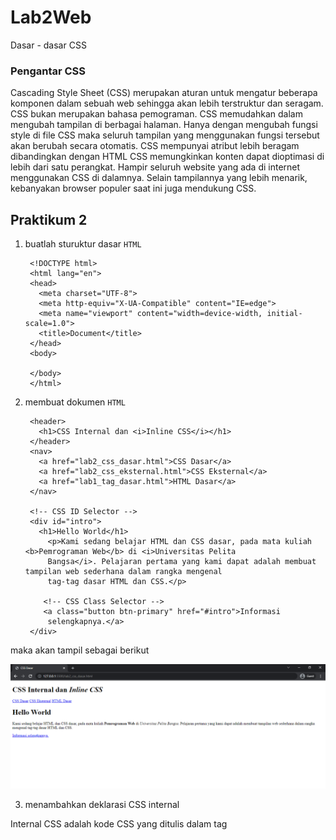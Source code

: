 # Lab2Web
Dasar - dasar CSS
### Pengantar CSS
Cascading Style Sheet (CSS) merupakan aturan untuk mengatur beberapa komponen dalam sebuah web sehingga akan lebih terstruktur dan seragam. CSS bukan merupakan bahasa pemograman. CSS memudahkan dalam mengubah tampilan di berbagai halaman. Hanya dengan mengubah fungsi style di file CSS maka seluruh tampilan yang menggunakan fungsi tersebut akan berubah secara otomatis. CSS mempunyai atribut lebih beragam dibandingkan dengan HTML CSS memungkinkan konten dapat dioptimasi di lebih dari satu perangkat. Hampir seluruh website yang ada di internet menggunakan CSS di dalamnya. Selain tampilannya yang lebih menarik, kebanyakan browser populer saat ini juga mendukung CSS.


## Praktikum 2

1. buatlah sturuktur dasar `HTML` 

        <!DOCTYPE html>
        <html lang="en">
        <head>
          <meta charset="UTF-8">
          <meta http-equiv="X-UA-Compatible" content="IE=edge">
          <meta name="viewport" content="width=device-width, initial-scale=1.0">
          <title>Document</title>
        </head>
        <body>
  
        </body>
        </html>

2. membuat dokumen `HTML`

        <header>
          <h1>CSS Internal dan <i>Inline CSS</i></h1>
        </header>
        <nav>
          <a href="lab2_css_dasar.html">CSS Dasar</a>
          <a href="lab2_css_eksternal.html">CSS Eksternal</a>
          <a href="lab1_tag_dasar.html">HTML Dasar</a>
        </nav>

        <!-- CSS ID Selector -->
        <div id="intro">
          <h1>Hello World</h1>
            <p>Kami sedang belajar HTML dan CSS dasar, pada mata kuliah <b>Pemrograman Web</b> di <i>Universitas Pelita
            Bangsa</i>. Pelajaran pertama yang kami dapat adalah membuat tampilan web sederhana dalam rangka mengenal
            tag-tag dasar HTML dan CSS.</p>

           <!-- CSS Class Selector -->
           <a class="button btn-primary" href="#intro">Informasi
            selengkapnya.</a>
        </div>

maka akan tampil sebagai berikut

![02.png](img/02.png)

3. menambahkan deklarasi CSS internal

Internal CSS adalah kode CSS yang ditulis dalam tag <style> dan lokasinya berada pada bagian atas header file HTML. Internal CSS digunakan untuk membuat custom khusus dalam satu halaman website sehingga halaman lain tidak terpengaruh.

![03.png](img/03.png)

![04.png](img/04.png)

4. menambahkan deklarasi CSS inline 

Inline CSS adalah memasukan kode CSS yang ditulis secara langsung pada setiap atribut HTML. Jadi setiap atribut memiliki style CSS yang berbeda tergantung kebutuhan . Inline CSS ini tergolong kurang efisien jika dibandingkan jenis CSS untuk website lainnya

        <p style="text-align: center; color: #ccd8e4;">

![05.png](img/05.png)

sehingga menghasilkan 

![06.png](img/06.png)


5. membuat CSS eksternal

External CSS adalah kode CSS yang penulisannya dipisah dengan file HTML. Jadi file CSS ditulis pada file sendiri dengan ekstensi .css. File External CSS biasa dituliskan pada bagian <head>, jadi setiap halaman website dilakukan pemanggilan file css.

pertama kita membuat file css dengan nama `style_eksternal.css`

        <link rel="stylesheet" href="style_eksternal.css" type="text/css">

hubungkan menggunakan tag `link` di dalam header

![08.png](img/08.png)

maka akan tampil sebagai berikut

![09.png](img/09.png)

6. menambhakan CSS selector

CSS selector adalah salah satu rule set dari Css yang fungsinya tidak berbeda jauh dengan namanya (Selector) yakni memilih suatu elemen yang ingin anda beri gaya atau style css. Universal selector berarti memilih semua elemen yang ada pada suatu halaman HTML

![10.png](img/10.png)

kemudian save dan lihat hasil nya sebagai berikut

![11.png](img/11.png)


### CSS Reset

        *{
          padding: 0;
          margin: 0;
        }

Reset stylesheet adalah kumpulan aturan CSS yang digunakan untuk menghapus pemformatan default elemen HTML browser, menghilangkan potensi inkonsistensi antara browser yang berbeda.





